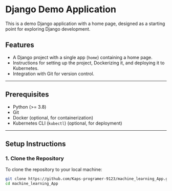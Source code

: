 # Django Demo Application

This is a demo Django application with a home page, designed as a starting point for exploring Django development.

## Features
- A Django project with a single app (`home`) containing a home page.
- Instructions for setting up the project, Dockerizing it, and deploying it to Kubernetes.
- Integration with Git for version control.

---

## Prerequisites
- Python (>= 3.8)
- Git
- Docker (optional, for containerization)
- Kubernetes CLI (`kubectl`) (optional, for deployment)

---

## Setup Instructions

### 1. Clone the Repository
To clone the repository to your local machine:
```bash
git clone https://github.com/Kaps-programer-9123/machine_learning_App.git
cd machine_learning_App
